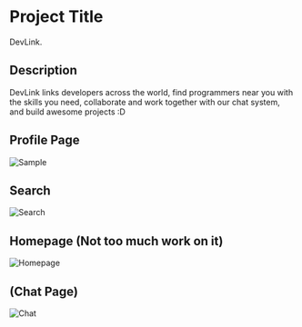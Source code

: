 
# Project Title
DevLink.

## Description

DevLink links developers across the world, find programmers near you with the skills you need, collaborate and work together with our chat system, and build awesome projects :D  

## Profile Page
![Sample](https://media.discordapp.net/attachments/1278592861268344884/1317610707503677597/Screenshot_from_2024-12-14_16-47-09.png?ex=675f5018&is=675dfe98&hm=f6d05f5bc60c95c99a184608f410bf2a2a2b6bdaf66e9fa05beb3ec2041de885&=&format=webp&quality=lossless&width=1096&height=546)

## Search
![Search](https://cdn.discordapp.com/attachments/1315100395906793584/1317609161978019900/Screenshot_from_2024-12-14_16-48-09.png?ex=675f4ea8&is=675dfd28&hm=d2d46345b6c98f6f589e55003a17382869a68eb8505ef8e8181cc3af6d340e74&)
## Homepage (Not too much work on it)
![Homepage](https://media.discordapp.net/attachments/1278592861268344884/1317610709038792714/Screenshot_from_2024-12-14_16-46-12.png?ex=675f5019&is=675dfe99&hm=15003294dbd569e208d27106524d18ef3a66df64ced43696980d2811c273c98a&=&format=webp&quality=lossless&width=1096&height=546)
## (Chat Page)
![Chat](https://media.discordapp.net/attachments/1278592861268344884/1317611302423625849/2024-12-14_16_56_51-.png?ex=675f50a6&is=675dff26&hm=9e5b06bcae01658f1f06a440034b14fe71fe5aad7fa97dd9b250625e6992bd7d&=&format=webp&quality=lossless&width=1096&height=463)